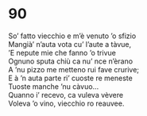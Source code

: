 # 90

So’ fatto viecchio e m’è venuto ’o sfizio  
Mangià’ n’auta vota cu’ l’aute a tàvue,  
’E nepute mie che fanno ’o trivue  
Ognuno sputa chiù ca nu’ nce n’èrano  
A ’nu pizzo me metteno rui fave crurive;  
E à ’n auta parte ri’ cuoste re meneste  
Tuoste manche ’nu càvuo...  
Quanno i’ recevo, ca vuleva vèvere  
Voleva ’o vino, viecchio ro reauvee.
